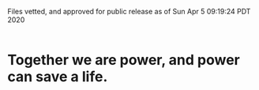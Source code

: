 Files vetted, and approved for public release as of Sun Apr  5 09:19:24 PDT 2020<br><br><h1>Together we are power, and power can save a life.</h1>
